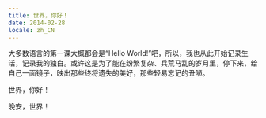 ```yaml
---
title: 世界，你好！
date: 2014-02-28
locale: zh_CN
---
```


大多数语言的第一课大概都会是“Hello World!”吧，所以，我也从此开始记录生活，记录我的独白。或许这是为了能在纷繁复杂、兵荒马乱的岁月里，停下来，给自己一面镜子，映出那些终将遗失的美好，那些轻易忘记的丑陋。


世界，你好！


晚安，世界！

